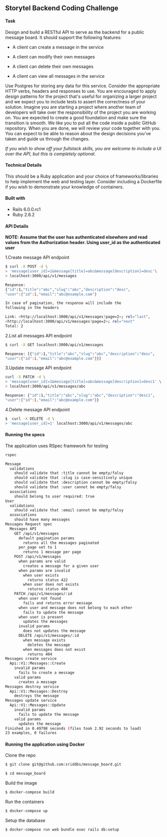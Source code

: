 ## Storytel Backend Coding Challenge

#### Task

Design and build a RESTful API to serve as the backend for a public message board. It should support the following features:

* A client can create a message in the service

* A client can modify their own messages

* A client can delete their own messages

* A client can view all messages in the service

Use Postgres for storing any data for this service. Consider the appropriate HTTP verbs, headers and responses to use. You are encouraged to apply design patterns for the project that's useful for organizing a larger project and we expect you to include tests to assert the correctness of your solution. Imagine you are starting a project where another team of developers will take over the responsibility of the project you are working on. You are expected to create a good foundation and make sure the transition is smooth. We like you to put all the code inside a public GitHub repository. When you are done, we will review your code together with you. You can expect to be able to reason about the design decisions you’ve taken and guide us through the changes.

*If you wish to show off your fullstack skills, you are welcome to include a UI over the API, but this is completely optional.*

#### Technical Details

This should be a Ruby application and your choice of frameworks/libraries to help implement the web and testing layer. Consider including a Dockerfile if you wish to demonstrate your knowledge of containers.


#### Built with
* Rails 6.0.0.rc1
* Ruby 2.6.2

#### API Details

**NOTE: Assume that the user has authenticated elsewhere and read values from the Authorization header. Using user_id as the authenticated user**

1.Create message API endpoint

```sh
$ curl -X POST -d \
> 'message[user_id]=1&message[title]=abc&message[description]=desc'\
> localhost:3000/api/v1/messages

Response:
{"id":1,"title":"abc","slug":"abc","description":"desc",
"user":{"id":1,"email":"abc@example.com"}

In case of pagination, the response will include the
following in the headers

Link: <http://localhost:3000/api/v1/messages?page=2>; rel="last",
<http://localhost:3000/api/v1/messages?page=2>; rel="next"
Total: 2
```

2.List all messages API endpoint

```sh
$ curl -X GET localhost:3000/api/v1/messages

Response: [{"id":1,"title":"abc","slug":"abc","description":"desc",
"user":{"id":1,"email":"abc@example.com"}}]
```

3.Update message API endpoint

```sh
curl -X PATCH -d \
> 'message[user_id]=1&message[title]=abc&message[description]=desc1' \
> localhost:3000/api/v1/messages/abc

Response: {"id":1,"title":"abc","slug":"abc","description":"desc1",
"user":{"id":1,"email":"abc@example.com"}}
```

4.Delete message API endpoint

```sh
$  curl -X DELETE -d \
> 'message[user_id]=1' localhost:3000/api/v1/messages/abc
```

#### Running the specs
The application uses RSpec framework for testing

```sh
rspec

Message
  validations
    should validate that :title cannot be empty/falsy
    should validate that :slug is case-sensitively unique
    should validate that :description cannot be empty/falsy
    should validate that :user cannot be empty/falsy
  associations
    should belong to user required: true
User
  validations
    should validate that :email cannot be empty/falsy
  associations
    should have many messages
Messages Request spec
  Messages API
    GET /api/v1/messages
      default pagination params
        returns all the messages paginated
      per_page set to 1
        returns 1 message per page
    POST /api/v1/messages
      when params are valid
        creates a message for a given user
      when params are invalid
        when user exists
          returns status 422
        when user does not exists
          returns status 404
    PATCH /api/v1/messages/:id
      when user not found
        fails and returns error message
      when user and message does not belong to each other
        fails to update the message
      when user is present
        updates the messages
      invalid params
        does not updates the message
      DELETE /api/v1/messages/:id
        when message exists
          deletes the message
        when messages does not exist
          returns 404
Messages create service
  Api::V1::Messages::Create
    invalid params
      fails to create a message
    valid params
      creates a message
Messages destroy service
  Api::V1::Messages::Destroy
    destroys the message
Messages update service
  Api::V1::Messages::Update
    invalid params
      fails to update the message
    valid params
      updates the message
Finished in 0.49798 seconds (files took 2.92 seconds to load)
23 examples, 0 failures

```

#### Running the application using Docker

Clone the repo
```sh
$ git clone git@github.com:sriddbs/message_board.git
```

```sh
$ cd message_board
```
Build the image

```sh
$ docker-compose build
```

Run the containers

```sh
$ docker-compose up
```

Setup the database

```sh
$ docker-compose run web bundle exec rails db:setup
```
